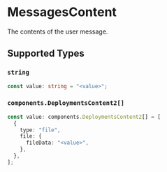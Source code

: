 # MessagesContent

The contents of the user message.


## Supported Types

### `string`

```typescript
const value: string = "<value>";
```

### `components.DeploymentsContent2[]`

```typescript
const value: components.DeploymentsContent2[] = [
  {
    type: "file",
    file: {
      fileData: "<value>",
    },
  },
];
```

